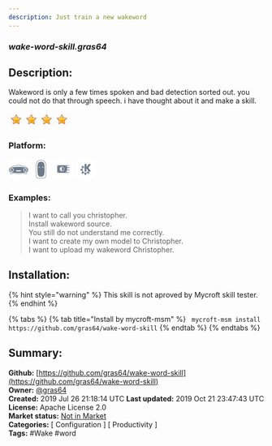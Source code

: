 ```yaml
---
description: Just train a new wakeword
---
```


### _wake-word-skill.gras64_  
## Description:  
Wakeword is only a few times spoken and bad detection sorted out. you could not do that through speech. i have thought about it and make a skill.  
  
![](../.gitbook/assets/star.png)![](../.gitbook/assets/star.png)![](../.gitbook/assets/star.png)![](../.gitbook/assets/star.png)  
  
### Platform:  
 ![Mark I](../.gitbook/assets/mark-1-icon.png)  ![Mark II](../.gitbook/assets/mark-2-icon.png)  ![Picroft](../.gitbook/assets/picroft-icon.png)  ![plasmoid](../.gitbook/assets/kde.png)   
### Examples:  
> I want to call you christopher.  
> Install wakeword source.  
> You still do not understand me correctly.  
> I want to create my own model to Christopher.  
> I want to upload my wakeword Christopher.  
  
## Installation:  
{% hint style="warning" %}
This skill is not aproved by Mycroft skill tester.
{% endhint %}
    
{% tabs %}
{% tab title="Install by mycroft-msm" %}
``` mycroft-msm install https://github.com/gras64/wake-word-skill```
{% endtab %}
  {% endtabs %}
    
## Summary:  
**Github:** [https://github.com/gras64/wake-word-skill](https://github.com/gras64/wake-word-skill)  
**Owner:** [@gras64](https://github.com/gras64)  
**Created:** 2019 Jul 26 21:18:14 UTC  **Last updated:** 2019 Oct 21 23:47:43 UTC  
**License:** Apache License 2.0  
**Market status:** [Not in Market](https://market.mycroft.ai/skill/)  
**Categories:** [ Configuration ] [ Productivity ]   
**Tags:** \#Wake \#word   
